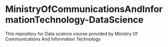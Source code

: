 # MinistryOfCommunicationsAndInformationTechnology-DataScience


This repository for Data science course provided by Ministry Of Communications And Information Technology
